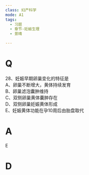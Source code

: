 ```yaml
---
class: 妇产科学
mode: A1
tags:
  - 习题
  - 章节-妊娠生理
  - 景晴

---
```


# Q

28、妊娠早期卵巢变化的特征是  
A、卵巢不断增大，黄体持续发育  
B、卵巢滤泡囊肿维持  
C、双侧卵巢黄体囊肿存在  
D、双侧卵巢妊娠黄体形成  
E、妊娠黄体功能在孕10周后由胎盘取代  
# A
E
# D
